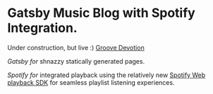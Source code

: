 # Gatsby Music Blog with Spotify Integration.

Under construction, but live :) [Groove Devotion](https://groovedevotion.com)

_Gatsby for_ shnazzy statically generated pages.

_Spotify for_ integrated playback using the relatively new [Spotify Web playback SDK](https://developer.spotify.com/documentation/web-playback-sdk/quick-start/) for seamless playlist listening experiences.
